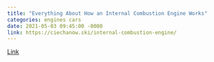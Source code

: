 ```yaml
---
title: "Everything About How an Internal Combustion Engine Works"
categories: engines cars
date: 2021-05-03 09:45:00 -0000
link: https://ciechanow.ski/internal-combustion-engine/
---
```

[Link](https://ciechanow.ski/internal-combustion-engine/)
